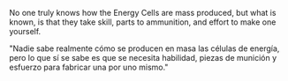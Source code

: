 No one truly knows how the Energy Cells are mass produced, but what is known, is that they take skill, parts to ammunition, and effort to make one yourself.

"Nadie sabe realmente cómo se producen en masa las células de energía, pero lo que sí se sabe es que se necesita habilidad, piezas de munición y esfuerzo para fabricar una por uno mismo."
